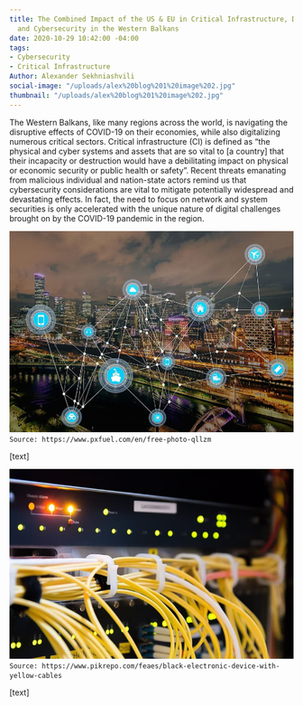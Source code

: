 ```yaml
---
title: The Combined Impact of the US & EU in Critical Infrastructure, Digitalization,
  and Cybersecurity in the Western Balkans
date: 2020-10-29 10:42:00 -04:00
tags:
- Cybersecurity
- Critical Infrastructure
Author: Alexander Sekhniashvili
social-image: "/uploads/alex%20blog%201%20image%202.jpg"
thumbnail: "/uploads/alex%20blog%201%20image%202.jpg"
---
```


The Western Balkans, like many regions across the world, is navigating the disruptive effects of COVID-19 on their economies, while also digitalizing numerous critical sectors. Critical infrastructure (CI) is defined as “the physical and cyber systems and assets that are so vital to [a country] that their incapacity or destruction would have a debilitating impact on physical or economic security or public health or safety”. Recent threats emanating from malicious individual and nation-state actors remind us that cybersecurity considerations are vital to mitigate potentially widespread and devastating effects. In fact, the need to focus on network and system securities is only accelerated with the unique nature of digital challenges brought on by the COVID-19 pandemic in the region.

<!--more--> 

![alex blog 1 image 1.jpg](/uploads/alex%20blog%201%20image%201.jpg)`Source: https://www.pxfuel.com/en/free-photo-qllzm`

\[text\]

![alex blog 1 image 2.jpg](/uploads/alex%20blog%201%20image%202.jpg)`Source: https://www.pikrepo.com/feaes/black-electronic-device-with-yellow-cables`

\[text\]